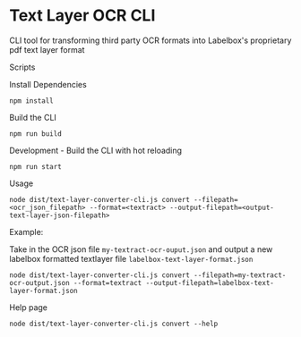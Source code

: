# Text Layer OCR CLI
CLI tool for transforming third party OCR formats into Labelbox's proprietary pdf text layer format

Scripts

Install Dependencies
```
npm install
```

Build the CLI
```
npm run build
```

Development - Build the CLI with hot reloading
```
npm run start
```

Usage
```
node dist/text-layer-converter-cli.js convert --filepath=<ocr_json_filepath> --format=<textract> --output-filepath=<output-text-layer-json-filepath>
```

Example:

Take in the OCR json file `my-textract-ocr-ouput.json` and output a new labelbox formatted textlayer file `labelbox-text-layer-format.json`
```
node dist/text-layer-converter-cli.js convert --filepath=my-textract-ocr-output.json --format=textract --output-filepath=labelbox-text-layer-format.json
```


Help page
```
node dist/text-layer-converter-cli.js convert --help
```
